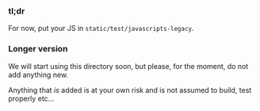 ### tl;dr

For now, put your JS in `static/test/javascripts-legacy`.

### Longer version

We will start using this directory soon, but please, for the moment, do not add anything new.

Anything that _is_ added is at your own risk and is not assumed to build, test properly etc...
